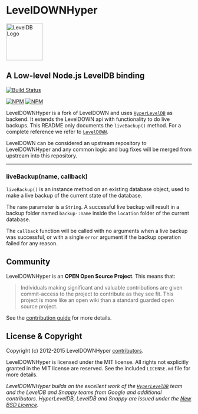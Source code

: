 LevelDOWNHyper
=========

<img alt="LevelDB Logo" height="100" src="http://leveldb.org/img/logo.svg">

A Low-level Node.js LevelDB binding
-------------------------

[![Build Status](https://secure.travis-ci.org/Level/leveldown-hyper.png)](http://travis-ci.org/Level/leveldown-hyper)

[![NPM](https://nodei.co/npm/leveldown-hyper.png?stars&downloads&downloadRank)](https://nodei.co/npm/leveldown-hyper/) [![NPM](https://nodei.co/npm-dl/leveldown-hyper.png?months=6&height=3)](https://nodei.co/npm/leveldown-hyper/)

LevelDOWNHyper is a fork of LevelDOWN and uses [`HyperLevelDB`](https://github.com/rescrv/HyperLevelDB) as backend. It extends the LevelDOWN api with functionality to do live backups. This README only documents the `liveBackup()` method. For a complete reference we refer to [`LevelDOWN`](https://github.com/Level/leveldown).

LevelDOWN can be considered an upstream repository to LevelDOWNHyper and any common logic and bug fixes will be merged from upstream into this repository.

--------------------------------------------------------
### liveBackup(name, callback)
<code>liveBackup()</code> is an instance method on an existing database object, used to make a live backup of the current state of the database.

The `name` parameter is a `String`. A successful live backup will result in a backup folder named `backup-:name` inside the `location` folder of the current database.

The `callback` function will be called with no arguments when a live backup was successful, or with a single `error` argument if the backup operation failed for any reason.

Community
---------

LevelDOWNHyper is an **OPEN Open Source Project**. This means that:

> Individuals making significant and valuable contributions are given commit-access to the project to contribute as they see fit. This project is more like an open wiki than a standard guarded open source project.

See the [contribution guide](https://github.com/Level/community/blob/master/CONTRIBUTING.md) for more details.

License &amp; Copyright
-------------------

Copyright (c) 2012-2015 LevelDOWNHyper [contributors](https://github.com/level/community#contributors).

LevelDOWNHyper is licensed under the MIT license. All rights not explicitly granted in the MIT license are reserved. See the included `LICENSE.md` file for more details.

*LevelDOWNHyper builds on the excellent work of the [`HyperLevelDB`](https://github.com/rescrv/HyperLevelDB) team and the LevelDB and Snappy teams from Google and additional contributors. HyperLevelDB, LevelDB and Snappy are issued under the [New BSD Licence](http://opensource.org/licenses/BSD-3-Clause).*
